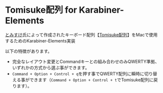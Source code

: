 # Tomisuke配列 for Karabiner-Elements

[とみすけ](https://twitter.com/_Tomisuke)氏によって作成されたキーボード配列【[Tomisuke配列](https://tomisuke.hatenablog.com/entry/2022/07/19/185105)】をMacで使用するためのKarabiner-Elements実装

以下の特徴があります。
- 完全なレイアウト変更とCommandキーとの組み合わせのみQWERTY準拠、いずれかの方式から選ぶ事ができます。
- `Command + Option + Control + q`を押す事でQWERTY配列に瞬時に切り替える事ができます（`Command + Option + Control + t`でTomisuke配列に戻ります）。
